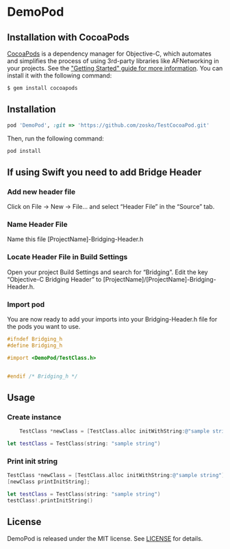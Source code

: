 # DemoPod

## Installation with CocoaPods

[CocoaPods](http://cocoapods.org) is a dependency manager for Objective-C, which automates and simplifies the process of using 3rd-party libraries like AFNetworking in your projects. See the ["Getting Started" guide for more information](https://github.com/AFNetworking/AFNetworking/wiki/Getting-Started-with-AFNetworking). You can install it with the following command:

```bash
$ gem install cocoapods
```


## Installation

```ruby
pod 'DemoPod', :git => 'https://github.com/zosko/TestCocoaPod.git'
```

Then, run the following command:

```ruby
pod install
```

## If using Swift you need to add Bridge Header
### Add new header file
Click on File -> New -> File… and select “Header File” in the “Source” tab.

### Name Header File
Name this file [ProjectName]-Bridging-Header.h

###  Locate Header File in Build Settings
Open your project Build Settings and search for “Bridging”. Edit the key “Objective-C Bridging Header” to [ProjectName]/[ProjectName]-Bridging-Header.h.

### Import pod
You are now ready to add your imports into your Bridging-Header.h file for the pods you want to use.
```objective-c
#ifndef Bridging_h
#define Bridging_h

#import <DemoPod/TestClass.h>


#endif /* Bridging_h */
```

## Usage

### Create instance

```objective-c
    TestClass *newClass = [TestClass.alloc initWithString:@"sample string"];
```
```swift
let testClass = TestClass(string: "sample string")
```

### Print init string

```objective-c
TestClass *newClass = [TestClass.alloc initWithString:@"sample string"];
[newClass printInitString];
```
```swift
let testClass = TestClass(string: "sample string")
testClass!.printInitString()
```

## License

DemoPod is released under the MIT license. See [LICENSE](https://github.com/zosko/TestCocoaPod/blob/master/LICENSE) for details.
